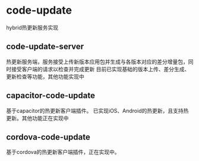 # code-update

hybrid热更新服务实现

## code-update-server

热更新服务端，服务接受上传新版本应用包并生成与各版本对应的差分增量包，同时接受客户端的请求以检查并完成更新
目前已实现基础的版本上传、差分生成、更新检查等功能，其他功能实现中

## capacitor-code-update

基于capacitor的热更新客户端插件。 已实现iOS、Android的热更新，且支持热更新。其他功能正在实现中

## cordova-code-update

基于cordova的热更新客户端插件，正在实现中。
